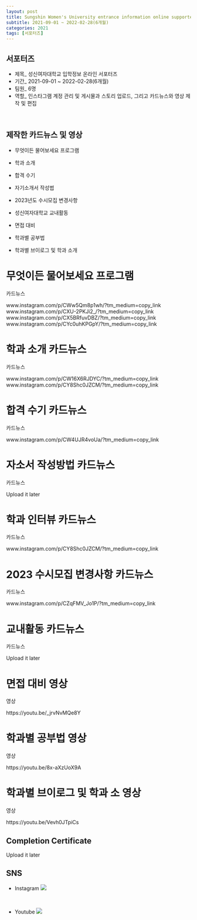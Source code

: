 ```yaml
---
layout: post
title: Sungshin Women's University entrance information online supporters
subtitle: 2021-09-01 ~ 2022-02-28(6개월)
categories: 2021 
tags: [서포터즈]
---
```


## 서포터즈  
- 제목_ 성신여자대학교 입학정보 온라인 서포터즈
- 기간_ 2021-09-01 ~ 2022-02-28(6개월)
- 팀원_ 6명
- 역할_ 인스타그램 계정 관리 및 게시물과 스토리 업로드, 그리고 카드뉴스와 영상 제작 및 편집
<br>


## 제작한 카드뉴스 및 영상 
- 무엇이든 물어보세요 프로그램
- 학과 소개
- 합격 수기
- 자기소개서 작성법
- 2023년도 수시모집 변경사항
- 성신여자대학교 교내활동

- 면접 대비
- 학과별 공부법
- 학과별 브이로그 및 학과 소개   


# 무엇이든 물어보세요 프로그램  
<p>카드뉴스</p>  
<p>
      www.instagram.com/p/CWw5Qm8p1wh/?tm_medium=copy_link<br>
      www.instagram.com/p/CXU-2PKJi2_/?tm_medium=copy_link<br>
      www.instagram.com/p/CX5BRfuvDBZ/?tm_medium=copy_link<br>
      www.instagram.com/p/CYc0uhKPGpY/?tm_medium=copy_link</p> 

# 학과 소개 카드뉴스
<p>카드뉴스</p>  
<p>
      www.instagram.com/p/CW16X6RJDYC/?tm_medium=copy_link<br>
      www.instagram.com/p/CY8Shc0JZCM/?tm_medium=copy_link</p> 

# 합격 수기 카드뉴스
<p>카드뉴스</p>  
<p>
      www.instagram.com/p/CW4UJR4voUa/?tm_medium=copy_link</p> 

# 자소서 작성방법 카드뉴스
<p>카드뉴스</p>  
<p> Upload it later </p>
      
# 학과 인터뷰 카드뉴스
<p>카드뉴스</p>  
<p>
      www.instagram.com/p/CY8Shc0JZCM/?tm_medium=copy_link</p>

# 2023 수시모집 변경사항 카드뉴스
<p>카드뉴스</p>  
<p>
      www.instagram.com/p/CZqFMV_Jo1P/?tm_medium=copy_link</p> 

# 교내활동 카드뉴스
<p>카드뉴스</p> 
<p> Upload it later </p>
      
# 면접 대비 영상
<p>영상</p>  
<p>
      https://youtu.be/_jrvNvMQe8Y</p> 
      
# 학과별 공부법 영상
<p>영상</p>  
<p>
      https://youtu.be/8x-aXzUoX9A</p> 
      
# 학과별 브이로그 및 학과 소 영상
<p>영상</p>  
<p>
      https://youtu.be/Vevh0JTpiCs</p> 

## Completion Certificate
<p> Upload it later </p>

## SNS  
- Instagram
<a href="https://www.instagram.com/with_sujung/"><img src="https://img.shields.io/badge/Instagram-E4405F?style=flat-square&logo=Instagram&logoColor=white&link=https://www.instagram.com/with_sujung/"/></a>

<br>

- Youtube 
<a href="https://www.youtube.com/channel/UCzA0V47Yoxoh8KcfOwHlZNw"><img src="https://img.shields.io/badge/Youtube-FF0000?style=flat-square&logo=Youtube&logoColor=white&link=https://www.youtube.com/channel/UCzA0V47Yoxoh8KcfOwHlZNw/"/></a>

